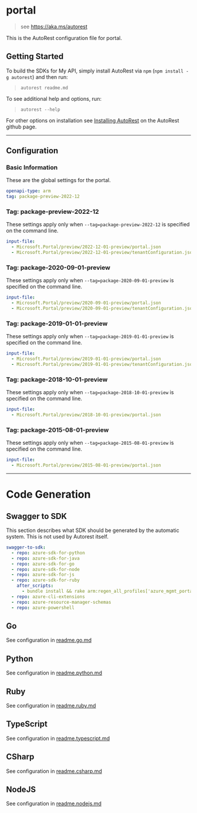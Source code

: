 # portal

> see https://aka.ms/autorest

This is the AutoRest configuration file for portal.

## Getting Started

To build the SDKs for My API, simply install AutoRest via `npm` (`npm install -g autorest`) and then run:

> `autorest readme.md`

To see additional help and options, run:

> `autorest --help`

For other options on installation see [Installing AutoRest](https://aka.ms/autorest/install) on the AutoRest github page.

---

## Configuration

### Basic Information

These are the global settings for the portal.

``` yaml
openapi-type: arm
tag: package-preview-2022-12
```


### Tag: package-preview-2022-12

These settings apply only when `--tag=package-preview-2022-12` is specified on the command line.

```yaml $(tag) == 'package-preview-2022-12'
input-file:
  - Microsoft.Portal/preview/2022-12-01-preview/portal.json
  - Microsoft.Portal/preview/2022-12-01-preview/tenantConfiguration.json
```

### Tag: package-2020-09-01-preview

These settings apply only when `--tag=package-2020-09-01-preview` is specified on the command line.

```yaml $(tag) == 'package-2020-09-01-preview'
input-file:
  - Microsoft.Portal/preview/2020-09-01-preview/portal.json
  - Microsoft.Portal/preview/2020-09-01-preview/tenantConfiguration.json
```
### Tag: package-2019-01-01-preview

These settings apply only when `--tag=package-2019-01-01-preview` is specified on the command line.

``` yaml $(tag) == 'package-2019-01-01-preview'
input-file:
  - Microsoft.Portal/preview/2019-01-01-preview/portal.json
  - Microsoft.Portal/preview/2019-01-01-preview/tenantConfiguration.json
```

### Tag: package-2018-10-01-preview

These settings apply only when `--tag=package-2018-10-01-preview` is specified on the command line.

``` yaml $(tag) == 'package-2018-10-01-preview'
input-file:
  - Microsoft.Portal/preview/2018-10-01-preview/portal.json
```

### Tag: package-2015-08-01-preview

These settings apply only when `--tag=package-2015-08-01-preview` is specified on the command line.

``` yaml $(tag) == 'package-2015-08-01-preview'
input-file:
  - Microsoft.Portal/preview/2015-08-01-preview/portal.json
```

---

# Code Generation

## Swagger to SDK

This section describes what SDK should be generated by the automatic system.
This is not used by Autorest itself.

``` yaml $(swagger-to-sdk)
swagger-to-sdk:
  - repo: azure-sdk-for-python
  - repo: azure-sdk-for-java
  - repo: azure-sdk-for-go
  - repo: azure-sdk-for-node
  - repo: azure-sdk-for-js
  - repo: azure-sdk-for-ruby
    after_scripts:
      - bundle install && rake arm:regen_all_profiles['azure_mgmt_portal']
  - repo: azure-cli-extensions
  - repo: azure-resource-manager-schemas
  - repo: azure-powershell
```

## Go

See configuration in [readme.go.md](./readme.go.md)

## Python

See configuration in [readme.python.md](./readme.python.md)

## Ruby

See configuration in [readme.ruby.md](./readme.ruby.md)

## TypeScript

See configuration in [readme.typescript.md](./readme.typescript.md)

## CSharp

See configuration in [readme.csharp.md](./readme.csharp.md)

## NodeJS

See configuration in [readme.nodejs.md](./readme.nodejs.md)



